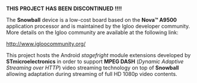 **THIS** **PROJECT** **HAS** **BEEN** **DISCONTINUED** **!!!!**


The **Snowball** device is a low-cost board based on the **Nova™ A9500** application processor and is maintained by the Igloo developer community. More details on the Igloo community are available at the following link:

http://www.igloocommunity.org/


This project hosts the Android _stagefright_ module extensions developed by **STmicroelectronics** in order to support **MPEG DASH** (_Dynamic Adaptive Streaming over HTTP_) video streaming technology on top of **Snowball** allowing adaptation during streaming of full HD 1080p video contents.





